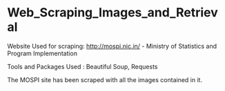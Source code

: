 # Web_Scraping_Images_and_Retrieval

Website Used for scraping: http://mospi.nic.in/ - Ministry of Statistics and Program Implementation

Tools and Packages Used : Beautiful Soup, Requests

The MOSPI site has been scraped with all the images contained in it.
